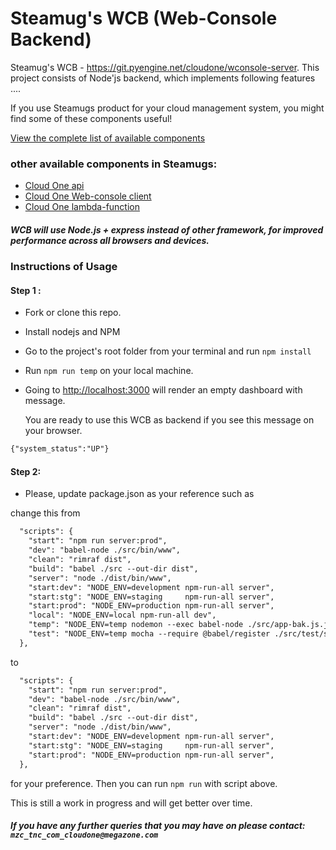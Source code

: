 # Steamug's WCB (Web-Console Backend) 

Steamug's WCB - https://git.pyengine.net/cloudone/wconsole-server. 
This project consists of Node'js backend, which implements following features .... 


If you use Steamugs product for your cloud management system, you might find some of these components useful!

[View the complete list of available components](https://git.pyengine.net/)


### other available components in Steamugs: 


- [Cloud One api](https://git.pyengine.net/cloudone/api)
- [Cloud One Web-console client](https://git.pyengine.net/cloudone/wconsole-client)
- [Cloud One lambda-function](https://git.pyengine.net/cloudone/lambda_fuctions)

##### WCB will use Node.js + express instead of other framework, for improved performance across all browsers and devices.

### Instructions of Usage 
#### Step 1 : 

- Fork or clone this repo. 
- Install nodejs and NPM
- Go to the project's root folder from your terminal and run `npm install`
- Run `npm run temp` on your local machine.
- Going to [http://localhost:3000](http://localhost:3000/api/check) will render an empty dashboard with message.
  
  You are ready to use this WCB as backend if you see this message on your browser.
 

```html
{"system_status":"UP"}
```
 

#### Step 2:

- Please, update package.json as your reference such as  

change this from 

```html
  "scripts": {
    "start": "npm run server:prod",
    "dev": "babel-node ./src/bin/www",
    "clean": "rimraf dist",
    "build": "babel ./src --out-dir dist",
    "server": "node ./dist/bin/www",
    "start:dev": "NODE_ENV=development npm-run-all server",
    "start:stg": "NODE_ENV=staging     npm-run-all server",
    "start:prod": "NODE_ENV=production npm-run-all server",
    "local": "NODE_ENV=local npm-run-all dev",
    "temp": "NODE_ENV=temp nodemon --exec babel-node ./src/app-bak.js.js",
    "test": "NODE_ENV=temp mocha --require @babel/register ./src/test/service-client.js"
  },
```

to 

```html
  "scripts": {
    "start": "npm run server:prod",
    "dev": "babel-node ./src/bin/www",
    "clean": "rimraf dist",
    "build": "babel ./src --out-dir dist",
    "server": "node ./dist/bin/www",
    "start:dev": "NODE_ENV=development npm-run-all server",
    "start:stg": "NODE_ENV=staging     npm-run-all server",
    "start:prod": "NODE_ENV=production npm-run-all server",
  },
```
for your preference. 
Then you can run `npm run` with script above. 

This is still a work in progress and will get better over time. 

##### If you have any further queries that you may have on please contact: `mzc_tnc_com_cloudone@megazone.com`
